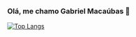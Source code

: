 ### Olá, me chamo Gabriel Macaúbas 👋

[![Top Langs](https://github-readme-stats.vercel.app/api/top-langs/?username=gabrielmacaubas&layout=compact)](https://github.com/anuraghazra/github-readme-stats)
<!--
**gabrielmacaubas/gabrielmacaubas** is a ✨ _special_ ✨ repository because its `README.md` (this file) appears on your GitHub profile.

Here are some ideas to get you started:

- 🔭 I’m currently working on ...
- 🌱 I’m currently learning ...
- 👯 I’m looking to collaborate on ...
- 🤔 I’m looking for help with ...
- 💬 Ask me about ...
- 📫 How to reach me: ...
- 😄 Pronouns: ...
- ⚡ Fun fact: ...
-->
